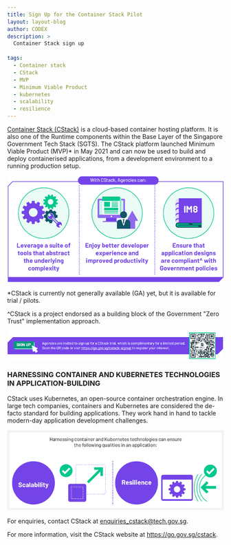 ```yaml
---
title: Sign Up for the Container Stack Pilot
layout: layout-blog
author: CODEX
description: >
  Container Stack sign up

tags:
  - Container stack
  - CStack
  - MVP
  - Minimum Viable Product
  - kubernetes
  - scalability
  - resilience
---
```


[Container Stack (CStack)](https://www.developer.tech.gov.sg/singapore-government-tech-stack/runtime/container-stack) is a cloud-based container hosting platform. It is also one of the Runtime components within the Base Layer of the Singapore Government Tech Stack (SGTS). The CStack platform launched Minimum Viable Product (MVP)* in May 2021 and can now be used to build and deploy containerised applications, from a development environment to a running production setup.

![CStack benefits](/assets/img/CStack-3benefits.png)

*CStack is currently not generally available (GA) yet, but it is available for trial / pilots.

^CStack is a project endorsed as a building block of the Government "Zero Trust" implementation approach.

![CStack_signup](/assets/img/CStack-signup.png)

### HARNESSING CONTAINER AND KUBERNETES TECHNOLOGIES IN APPLICATION-BUILDING

CStack uses Kubernetes, an open-source container orchestration engine. In large tech companies, containers and Kubernetes are considered the de-facto standard for building applications. They work hand in hand to tackle modern-day application development challenges. 

![CStack](/assets/img/CStack-CK.png)



For enquiries, contact CStack at enquiries_cstack@tech.gov.sg.

For more information, visit the CStack website at https://go.gov.sg/cstack.
